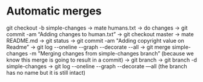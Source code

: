 # Automatic merges



git checkout -b simple-changes -&gt; mate humans.txt -&gt; do changes -&gt; git commit -am “Adding changes to human.txt” -&gt; git checkout master -&gt; mate README.md -&gt; git status -&gt; git commit -am "Adding copyright value on Readme” -&gt; git log --oneline --graph --decorate --all -&gt; git merge simple-changes -m "Merging changes from simple-changes branch” \(because we know this merge is going to result in a commit\) -&gt; git branch -&gt; git branch -d simple-changes -&gt; git log --oneline --graph --decorate —all \(the branch has no name but it is still intact\)

